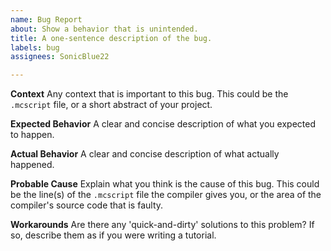 ```yaml
---
name: Bug Report
about: Show a behavior that is unintended.
title: A one-sentence description of the bug.
labels: bug
assignees: SonicBlue22

---
```


**Context**
Any context that is important to this bug. This could be the `.mcscript` file, or a short abstract of your project.

**Expected Behavior**
A clear and concise description of what you expected to happen.

**Actual Behavior**
A clear and concise description of what actually happened.

**Probable Cause**
Explain what you think is the cause of this bug. This could be the line(s) of the `.mcscript` file the compiler gives you, or the area of the compiler's source code that is faulty.

**Workarounds**
Are there any 'quick-and-dirty' solutions to this problem? If so, describe them as if you were writing a tutorial.
